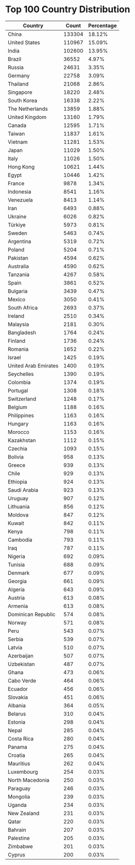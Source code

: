 # Top 100 Country Distribution
| Country | Count | Percentage |
|----|----|----|
| China | 133304 | 18.12% |
| United States | 110967 | 15.09% |
| India | 102600 | 13.95% |
| Brazil | 36552 | 4.97% |
| Russia | 24631 | 3.35% |
| Germany | 22758 | 3.09% |
| Thailand | 21068 | 2.86% |
| Singapore | 18220 | 2.48% |
| South Korea | 16338 | 2.22% |
| The Netherlands | 13859 | 1.88% |
| United Kingdom | 13160 | 1.79% |
| Canada | 12595 | 1.71% |
| Taiwan | 11837 | 1.61% |
| Vietnam | 11281 | 1.53% |
| Japan | 11029 | 1.50% |
| Italy | 11026 | 1.50% |
| Hong Kong | 10621 | 1.44% |
| Egypt | 10446 | 1.42% |
| France | 9878 | 1.34% |
| Indonesia | 8541 | 1.16% |
| Venezuela | 8413 | 1.14% |
| Iran | 6493 | 0.88% |
| Ukraine | 6026 | 0.82% |
| Türkiye | 5973 | 0.81% |
| Sweden | 5463 | 0.74% |
| Argentina | 5319 | 0.72% |
| Poland | 5204 | 0.71% |
| Pakistan | 4594 | 0.62% |
| Australia | 4590 | 0.62% |
| Tanzania | 4267 | 0.58% |
| Spain | 3861 | 0.52% |
| Bulgaria | 3439 | 0.47% |
| Mexico | 3050 | 0.41% |
| South Africa | 2693 | 0.37% |
| Ireland | 2510 | 0.34% |
| Malaysia | 2181 | 0.30% |
| Bangladesh | 1764 | 0.24% |
| Finland | 1736 | 0.24% |
| Romania | 1652 | 0.22% |
| Israel | 1425 | 0.19% |
| United Arab Emirates | 1400 | 0.19% |
| Seychelles | 1390 | 0.19% |
| Colombia | 1374 | 0.19% |
| Portugal | 1308 | 0.18% |
| Switzerland | 1248 | 0.17% |
| Belgium | 1188 | 0.16% |
| Philippines | 1163 | 0.16% |
| Hungary | 1163 | 0.16% |
| Morocco | 1153 | 0.16% |
| Kazakhstan | 1112 | 0.15% |
| Czechia | 1093 | 0.15% |
| Bolivia | 958 | 0.13% |
| Greece | 939 | 0.13% |
| Chile | 929 | 0.13% |
| Ethiopia | 924 | 0.13% |
| Saudi Arabia | 923 | 0.13% |
| Uruguay | 907 | 0.12% |
| Lithuania | 856 | 0.12% |
| Moldova | 847 | 0.12% |
| Kuwait | 842 | 0.11% |
| Kenya | 798 | 0.11% |
| Cambodia | 793 | 0.11% |
| Iraq | 787 | 0.11% |
| Nigeria | 692 | 0.09% |
| Tunisia | 688 | 0.09% |
| Denmark | 677 | 0.09% |
| Georgia | 661 | 0.09% |
| Algeria | 643 | 0.09% |
| Austria | 613 | 0.08% |
| Armenia | 613 | 0.08% |
| Dominican Republic | 574 | 0.08% |
| Norway | 571 | 0.08% |
| Peru | 543 | 0.07% |
| Serbia | 539 | 0.07% |
| Latvia | 510 | 0.07% |
| Azerbaijan | 507 | 0.07% |
| Uzbekistan | 487 | 0.07% |
| Ghana | 473 | 0.06% |
| Cabo Verde | 464 | 0.06% |
| Ecuador | 456 | 0.06% |
| Slovakia | 451 | 0.06% |
| Albania | 364 | 0.05% |
| Belarus | 310 | 0.04% |
| Estonia | 298 | 0.04% |
| Nepal | 285 | 0.04% |
| Costa Rica | 280 | 0.04% |
| Panama | 275 | 0.04% |
| Croatia | 265 | 0.04% |
| Mauritius | 262 | 0.04% |
| Luxembourg | 254 | 0.03% |
| North Macedonia | 250 | 0.03% |
| Paraguay | 246 | 0.03% |
| Mongolia | 239 | 0.03% |
| Uganda | 234 | 0.03% |
| New Zealand | 231 | 0.03% |
| Qatar | 220 | 0.03% |
| Bahrain | 207 | 0.03% |
| Palestine | 205 | 0.03% |
| Zimbabwe | 201 | 0.03% |
| Cyprus | 200 | 0.03% |
